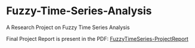 # Fuzzy-Time-Series-Analysis
A Research Project on Fuzzy Time Series Analysis


Final Project Report is present in the PDF: [FuzzyTimeSeries-ProjectReport](https://github.com/Exorust/Fuzzy-Time-Series-Analysis/blob/main/FuzzyTimeSeriesProject.pdf)
